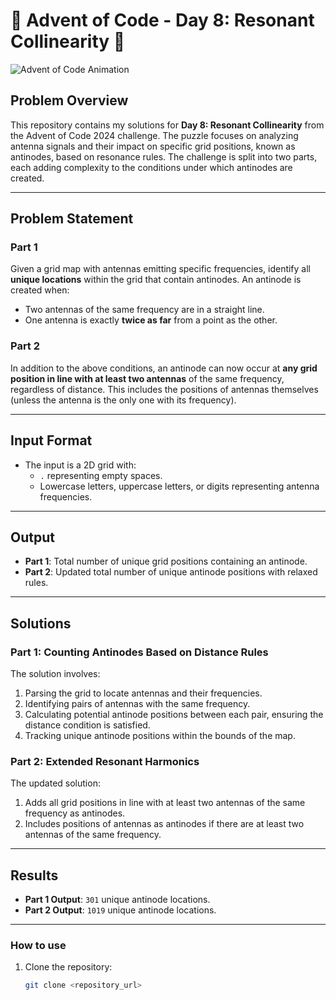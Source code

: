 # 🎄 Advent of Code - Day 8: Resonant Collinearity 🌌

![Advent of Code Animation](https://media.giphy.com/media/xT9IgG50Fb7Mi0prBC/giphy.gif)

## Problem Overview

This repository contains my solutions for **Day 8: Resonant Collinearity** from the Advent of Code 2024 challenge. The puzzle focuses on analyzing antenna signals and their impact on specific grid positions, known as antinodes, based on resonance rules. The challenge is split into two parts, each adding complexity to the conditions under which antinodes are created.

---

## Problem Statement

### Part 1

Given a grid map with antennas emitting specific frequencies, identify all **unique locations** within the grid that contain antinodes. An antinode is created when:

-   Two antennas of the same frequency are in a straight line.
-   One antenna is exactly **twice as far** from a point as the other.

### Part 2

In addition to the above conditions, an antinode can now occur at **any grid position in line with at least two antennas** of the same frequency, regardless of distance. This includes the positions of antennas themselves (unless the antenna is the only one with its frequency).

---

## Input Format

-   The input is a 2D grid with:
    -   `.` representing empty spaces.
    -   Lowercase letters, uppercase letters, or digits representing antenna frequencies.

---

## Output

-   **Part 1**: Total number of unique grid positions containing an antinode.
-   **Part 2**: Updated total number of unique antinode positions with relaxed rules.

---

## Solutions

### Part 1: Counting Antinodes Based on Distance Rules

The solution involves:

1. Parsing the grid to locate antennas and their frequencies.
2. Identifying pairs of antennas with the same frequency.
3. Calculating potential antinode positions between each pair, ensuring the distance condition is satisfied.
4. Tracking unique antinode positions within the bounds of the map.

### Part 2: Extended Resonant Harmonics

The updated solution:

1. Adds all grid positions in line with at least two antennas of the same frequency as antinodes.
2. Includes positions of antennas as antinodes if there are at least two antennas of the same frequency.

---

## Results

-   **Part 1 Output**: `301` unique antinode locations.
-   **Part 2 Output**: `1019` unique antinode locations.

---

### How to use

1. Clone the repository:
    ```bash
    git clone <repository_url>
    ```
